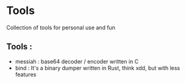 # Tools

Collection of tools for personal use and fun

## Tools :

* messiah : base64 decoder / encoder written in C
* bind : It's a binary dumper written in Rust, think xdd, but with less features
